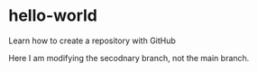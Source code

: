 # hello-world
Learn how to create a repository with GitHub

Here I am modifying the secodnary branch, not the main branch.
